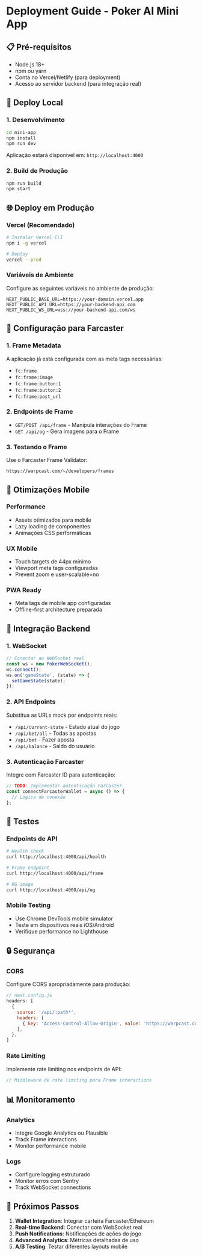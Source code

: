 # Deployment Guide - Poker AI Mini App

## 📋 Pré-requisitos

- Node.js 18+ 
- npm ou yarn
- Conta no Vercel/Netlify (para deployment)
- Acesso ao servidor backend (para integração real)

## 🚀 Deploy Local

### 1. Desenvolvimento
```bash
cd mini-app
npm install
npm run dev
```
Aplicação estará disponível em: `http://localhost:4000`

### 2. Build de Produção
```bash
npm run build
npm start
```

## 🌐 Deploy em Produção

### Vercel (Recomendado)
```bash
# Instalar Vercel CLI
npm i -g vercel

# Deploy
vercel --prod
```

### Variáveis de Ambiente
Configure as seguintes variáveis no ambiente de produção:

```env
NEXT_PUBLIC_BASE_URL=https://your-domain.vercel.app
NEXT_PUBLIC_API_URL=https://your-backend-api.com
NEXT_PUBLIC_WS_URL=wss://your-backend-api.com/ws
```

## 🔧 Configuração para Farcaster

### 1. Frame Metadata
A aplicação já está configurada com as meta tags necessárias:
- `fc:frame`
- `fc:frame:image`
- `fc:frame:button:1`
- `fc:frame:button:2`
- `fc:frame:post_url`

### 2. Endpoints de Frame
- `GET/POST /api/frame` - Manipula interações do Frame
- `GET /api/og` - Gera imagens para o Frame

### 3. Testando o Frame
Use o Farcaster Frame Validator:
```
https://warpcast.com/~/developers/frames
```

## 📱 Otimizações Mobile

### Performance
- Assets otimizados para mobile
- Lazy loading de componentes
- Animações CSS performáticas

### UX Mobile
- Touch targets de 44px mínimo
- Viewport meta tags configuradas
- Prevent zoom e user-scalable=no

### PWA Ready
- Meta tags de mobile app configuradas
- Offline-first architecture preparada

## 🔌 Integração Backend

### 1. WebSocket
```typescript
// Conectar ao WebSocket real
const ws = new PokerWebSocket();
ws.connect();
ws.on('gameState', (state) => {
  setGameState(state);
});
```

### 2. API Endpoints
Substitua as URLs mock por endpoints reais:
- `/api/current-state` - Estado atual do jogo
- `/api/bet/all` - Todas as apostas
- `/api/bet` - Fazer aposta
- `/api/balance` - Saldo do usuário

### 3. Autenticação Farcaster
Integre com Farcaster ID para autenticação:
```typescript
// TODO: Implementar autenticação Farcaster
const connectFarcasterWallet = async () => {
  // Lógica de conexão
};
```

## 🧪 Testes

### Endpoints de API
```bash
# Health check
curl http://localhost:4000/api/health

# Frame endpoint
curl http://localhost:4000/api/frame

# OG image
curl http://localhost:4000/api/og
```

### Mobile Testing
- Use Chrome DevTools mobile simulator
- Teste em dispositivos reais iOS/Android
- Verifique performance no Lighthouse

## 🔒 Segurança

### CORS
Configure CORS apropriadamente para produção:
```javascript
// next.config.js
headers: [
  {
    source: '/api/:path*',
    headers: [
      { key: 'Access-Control-Allow-Origin', value: 'https://warpcast.com' },
    ],
  },
]
```

### Rate Limiting
Implemente rate limiting nos endpoints de API:
```javascript
// Middleware de rate limiting para Frame interactions
```

## 📊 Monitoramento

### Analytics
- Integre Google Analytics ou Plausible
- Track Frame interactions
- Monitor performance mobile

### Logs
- Configure logging estruturado
- Monitor erros com Sentry
- Track WebSocket connections

## 🎯 Próximos Passos

1. **Wallet Integration**: Integrar carteira Farcaster/Ethereum
2. **Real-time Backend**: Conectar com WebSocket real
3. **Push Notifications**: Notificações de ações do jogo
4. **Advanced Analytics**: Métricas detalhadas de uso
5. **A/B Testing**: Testar diferentes layouts mobile 